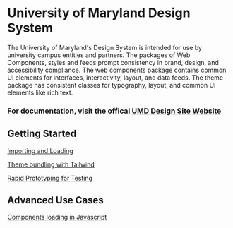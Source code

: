 # University of Maryland Design System

The University of Maryland's Design System is intended for use by university campus entities and partners. The packages of Web Components, styles and feeds prompt consistency in brand, design, and accessibility compliance. The web components package contains common UI elements for interfaces, interactivity, layout, and data feeds. The theme package has consistent classes for typography, layout, and common UI elements like rich text.

### For documentation, visit the offical [UMD Design Site Website](https://designsystem.umd.edu)

## Getting Started

[Importing and Loading](examples/getting-started.md)

[Theme bundling with Tailwind](examples/tailwind.md)

[Rapid Prototyping for Testing](examples/cdn.md)

## Advanced Use Cases

[Components loading in Javascript](examples/components-javascript.md)
